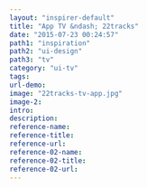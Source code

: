 ```yaml
---
layout: "inspirer-default"
title: "App TV &ndash; 22tracks"
date: "2015-07-23 00:24:57"
path1: "inspiration"
path2: "ui-design"
path3: "tv"
category: "ui-tv"
tags:
url-demo:
image: "22tracks-tv-app.jpg"
image-2:
intro:
description:
reference-name:
reference-title:
reference-url:
reference-02-name:
reference-02-title:
reference-02-url:
---
```

